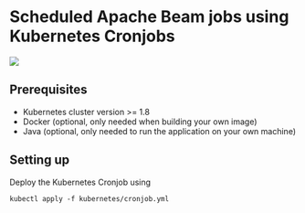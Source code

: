 # Scheduled Apache Beam jobs using Kubernetes Cronjobs

[![](https://img.shields.io/docker/automated/sanderp/beam-scheduling-kubernetes.svg)](https://hub.docker.com/r/sanderp/beam-scheduling-kubernetes/)

## Prerequisites

- Kubernetes cluster version >= 1.8
- Docker (optional, only needed when building your own image)
- Java (optional, only needed to run the application on your own machine)

## Setting up
Deploy the Kubernetes Cronjob using

    kubectl apply -f kubernetes/cronjob.yml